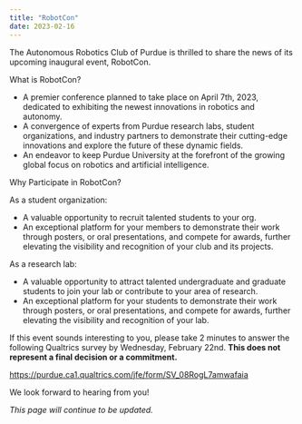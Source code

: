 ```yaml
---
title: "RobotCon"
date: 2023-02-16
---
```


The Autonomous Robotics Club of Purdue is thrilled to share the news of its upcoming inaugural event, RobotCon.
 
What is RobotCon?
- A premier conference planned to take place on April 7th, 2023, dedicated to exhibiting the newest innovations in robotics and autonomy.
- A convergence of experts from Purdue research labs, student organizations, and industry partners to demonstrate their cutting-edge innovations and explore the future of these dynamic fields.
- An endeavor to keep Purdue University at the forefront of the growing global focus on robotics and artificial intelligence.
 
Why Participate in RobotCon?

As a student organization:
- A valuable opportunity to recruit talented students to your org.
- An exceptional platform for your members to demonstrate their work through posters, or oral presentations, and compete for awards, further elevating the visibility and recognition of your club and its projects.

As a research lab:
- A valuable opportunity to attract talented undergraduate and graduate students to join your lab or contribute to your area of research.
- An exceptional platform for your students to demonstrate their work through posters, or oral presentations, and compete for awards, further elevating the visibility and recognition of your lab.
 
If this event sounds interesting to you, please take 2 minutes to answer the following Qualtrics survey by Wednesday, February 22nd. **This does not represent a final decision or a commitment.**
 
https://purdue.ca1.qualtrics.com/jfe/form/SV_08RogL7amwafaia
 
We look forward to hearing from you!

_This page will continue to be updated._
